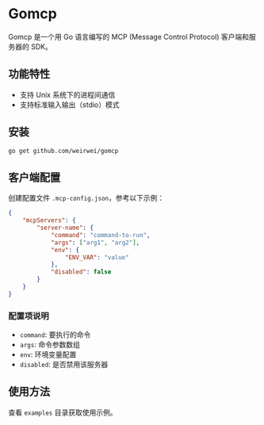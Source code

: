 # Gomcp

Gomcp 是一个用 Go 语言编写的 MCP (Message Control Protocol) 客户端和服务器的 SDK。

## 功能特性

- 支持 Unix 系统下的进程间通信
- 支持标准输入输出（stdio）模式

## 安装

```bash
go get github.com/weirwei/gomcp
```

## 客户端配置

创建配置文件 `.mcp-config.json`，参考以下示例：

```json
{
    "mcpServers": {
        "server-name": {
            "command": "command-to-run",
            "args": ["arg1", "arg2"],
            "env": {
                "ENV_VAR": "value"
            },
            "disabled": false
        }
    }
}
```

### 配置项说明

- `command`: 要执行的命令
- `args`: 命令参数数组
- `env`: 环境变量配置
- `disabled`: 是否禁用该服务器

## 使用方法

查看 `examples` 目录获取使用示例。
